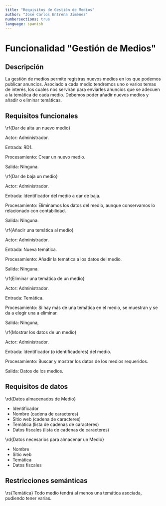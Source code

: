 ```yaml
---
title: "Requisitos de Gestión de Medios"
author: "José Carlos Entrena Jiménez"
numbersections: true
language: spanish
---
```


# Funcionalidad "Gestión de Medios"

## Descripción 

La gestión de medios permite registras nuevos medios en los que podemos publicar anuncios. Asociado a cada medio tendremos uno o varios temas de interés, los cuales nos servirán para enviarles anuncios que se adecuen a la temática de cada medio. Debemos poder añadir nuevos medios y añadir o eliminar temáticas. 

## Requisitos funcionales 

\rf{Dar de alta un nuevo medio}

Actor: 
Administrador. 

Entrada: 
RD1. 

Procesamiento: 
Crear un nuevo medio. 

Salida: 
Ninguna. 

\rf{Dar de baja un medio}

Actor: 
Administrador. 

Entrada: 
Identificador del medio a dar de baja. 

Procesamiento: 
Eliminamos los datos del medio, aunque conservamos lo relacionado con contabilidad. 

Salida: 
Ninguna. 

\rf{Añadir una temática al medio}
 
Actor: 
Administrador. 

Entrada: 
Nueva temática.

Procesamiento: 
Añadir la temática a los datos del medio. 

Salida: 
Ninguna. 

\rf{Eliminar una temática de un medio}

Actor: 
Administrador. 

Entrada: 
Temática. 

Procesamiento: 
Si hay más de una temática en el medio, se muestran y se da a elegir una a eliminar. 

Salida: 
Ninguna,


\rf{Mostrar los datos de un medio}

Actor:
Administrador.

Entrada: 
Identificador (o identificadores) del medio. 

Procesamiento: 
Buscar y mostrar los datos de los medios requeridos. 

Salida: 
Datos de los medios. 


## Requisitos de datos

\rd{Datos almacenados de Medio}
   - Identificador
   - Nombre (cadena de caracteres)
   - Sitio web (cadena de caracteres)
   - Temática (lista de cadenas de caracteres)
   - Datos fiscales (lista de cadenas de caracteres)

\rd{Datos necesarios para almacenar un Medio}
   - Nombre
   - Sitio web 
   - Temática
   - Datos fiscales


## Restricciones semánticas

\rs{Temática}
Todo medio tendrá al menos una temática asociada, pudiendo tener varias. 



